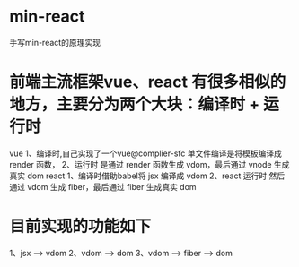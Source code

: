 # min-react
手写min-react的原理实现
# 前端主流框架vue、react 有很多相似的地方，主要分为两个大块：编译时 + 运行时
vue 
1、编译时,自己实现了一个vue@complier-sfc 单文件编译是将模板编译成 render 函数，
2、运行时 是通过 render 函数生成 vdom，最后通过 vnode 生成真实 dom
react
1、编译时借助babel将 jsx 编译成 vdom
2、react  运行时 然后通过 vdom 生成 fiber，最后通过 fiber 生成真实 dom

# 目前实现的功能如下
  1、jsx --> vdom
  2、vdom --> dom
  3、vdom --> fiber --> dom
